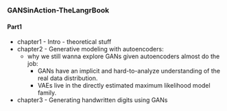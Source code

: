 ### GANSinAction-TheLangrBook

#### Part1
* chapter1 - Intro - theoretical stuff
* chapter2 - Generative modeling with autoencoders:
  * why we still wanna explore GANs given autoencoders almost do the job:
    * GANs have an implicit and hard-to-analyze understanding of the real data distribution. 
    * VAEs live in the directly estimated maximum likelihood model family.
* chapter3 - Generating handwritten digits using GANs
